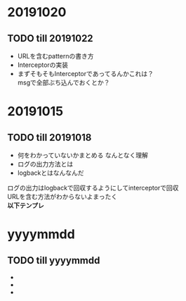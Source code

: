 # 20191020
## TODO till 20191022
- URLを含むpatternの書き方
- Interceptorの実装
- まずそもそもInterceptorであってるんかこれは？  
msgで全部ぶち込んでおくとか？  

# 20191015
## TODO till 20191018
- 何をわかっていないかまとめる  なんとなく理解
- ログの出力方法とは
- logbackとはなんなんだ
  
ログの出力はlogbackで回収するようにしてinterceptorで回収  
URLを含む方法がわからないよまったく  
**以下テンプレ**
# yyyymmdd
## TODO till yyyymmdd
- 
- 
- 
